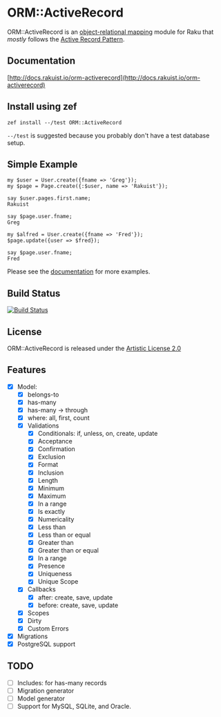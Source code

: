 # ORM::ActiveRecord

ORM::ActiveRecord is an [object-relational mapping](https://en.wikipedia.org/wiki/Object-relational_mapping) module for Raku that *mostly* follows the [Active Record Pattern](https://en.wikipedia.org/wiki/Active_record_pattern).

## Documentation

[http://docs.rakuist.io/orm-activerecord](http://docs.rakuist.io/orm-activerecord)

## Install using zef

```
zef install --/test ORM::ActiveRecord
```

`--/test` is suggested because you probably don't have a test database setup.

## Simple Example

```perl6
my $user = User.create({fname => 'Greg'});
my $page = Page.create({:$user, name => 'Rakuist'});

say $user.pages.first.name;
Rakuist

say $page.user.fname;
Greg

my $alfred = User.create({fname => 'Fred'});
$page.update({user => $fred});

say $page.user.fname;
Fred
```

Please see the [documentation](http://docs.rakuist.io/orm-activerecord) for more examples.

## Build Status

[![Build Status](https://travis-ci.org/rakuist/ORM-ActiveRecord.svg?branch=master)](https://travis-ci.org/rakuist/ORM-ActiveRecord)

## License

ORM::ActiveRecord is released under the [Artistic License 2.0](https://opensource.org/licenses/Artistic-2.0)

## Features

- [x] Model:
    - [x] belongs-to
    - [x] has-many
    - [x] has-many -> through
    - [x] where: all, first, count
    - [x] Validations
        - [x] Conditionals: if, unless, on, create, update
        - [x] Acceptance
        - [x] Confirmation
        - [x] Exclusion
        - [x] Format
        - [x] Inclusion
        - [x] Length
        - [x] Minimum
        - [x] Maximum
        - [x] In a range
        - [x] Is exactly
        - [x] Numericality
        - [x] Less than
        - [x] Less than or equal
        - [x] Greater than
        - [x] Greater than or equal
        - [x] In a range
        - [x] Presence
        - [x] Uniqueness
        - [x] Unique Scope
    - [x] Callbacks
        - [x] after: create, save, update
        - [x] before: create, save, update
    - [x] Scopes
    - [x] Dirty
    - [x] Custom Errors
- [x] Migrations
- [x] PostgreSQL support

## TODO

- [ ] Includes: for has-many records
- [ ] Migration generator
- [ ] Model generator
- [ ] Support for MySQL, SQLite, and Oracle.
